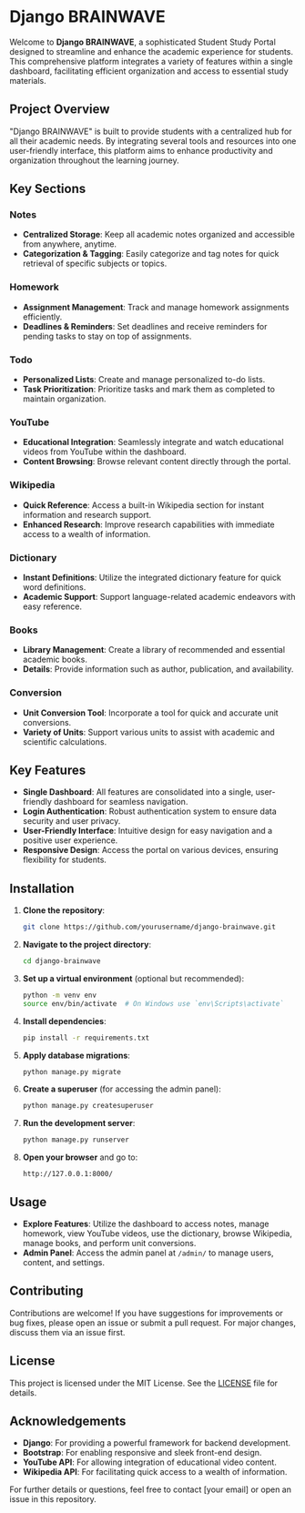 # Django BRAINWAVE

Welcome to **Django BRAINWAVE**, a sophisticated Student Study Portal designed to streamline and enhance the academic experience for students. This comprehensive platform integrates a variety of features within a single dashboard, facilitating efficient organization and access to essential study materials.

## Project Overview

"Django BRAINWAVE" is built to provide students with a centralized hub for all their academic needs. By integrating several tools and resources into one user-friendly interface, this platform aims to enhance productivity and organization throughout the learning journey.

## Key Sections

### Notes

- **Centralized Storage**: Keep all academic notes organized and accessible from anywhere, anytime.
- **Categorization & Tagging**: Easily categorize and tag notes for quick retrieval of specific subjects or topics.

### Homework

- **Assignment Management**: Track and manage homework assignments efficiently.
- **Deadlines & Reminders**: Set deadlines and receive reminders for pending tasks to stay on top of assignments.

### Todo

- **Personalized Lists**: Create and manage personalized to-do lists.
- **Task Prioritization**: Prioritize tasks and mark them as completed to maintain organization.

### YouTube

- **Educational Integration**: Seamlessly integrate and watch educational videos from YouTube within the dashboard.
- **Content Browsing**: Browse relevant content directly through the portal.

### Wikipedia

- **Quick Reference**: Access a built-in Wikipedia section for instant information and research support.
- **Enhanced Research**: Improve research capabilities with immediate access to a wealth of information.

### Dictionary

- **Instant Definitions**: Utilize the integrated dictionary feature for quick word definitions.
- **Academic Support**: Support language-related academic endeavors with easy reference.

### Books

- **Library Management**: Create a library of recommended and essential academic books.
- **Details**: Provide information such as author, publication, and availability.

### Conversion

- **Unit Conversion Tool**: Incorporate a tool for quick and accurate unit conversions.
- **Variety of Units**: Support various units to assist with academic and scientific calculations.

## Key Features

- **Single Dashboard**: All features are consolidated into a single, user-friendly dashboard for seamless navigation.
- **Login Authentication**: Robust authentication system to ensure data security and user privacy.
- **User-Friendly Interface**: Intuitive design for easy navigation and a positive user experience.
- **Responsive Design**: Access the portal on various devices, ensuring flexibility for students.

## Installation

1. **Clone the repository**:
    ```bash
    git clone https://github.com/yourusername/django-brainwave.git
    ```

2. **Navigate to the project directory**:
    ```bash
    cd django-brainwave
    ```

3. **Set up a virtual environment** (optional but recommended):
    ```bash
    python -m venv env
    source env/bin/activate  # On Windows use `env\Scripts\activate`
    ```

4. **Install dependencies**:
    ```bash
    pip install -r requirements.txt
    ```

5. **Apply database migrations**:
    ```bash
    python manage.py migrate
    ```

6. **Create a superuser** (for accessing the admin panel):
    ```bash
    python manage.py createsuperuser
    ```

7. **Run the development server**:
    ```bash
    python manage.py runserver
    ```

8. **Open your browser** and go to:
    ```
    http://127.0.0.1:8000/
    ```

## Usage

- **Explore Features**: Utilize the dashboard to access notes, manage homework, view YouTube videos, use the dictionary, browse Wikipedia, manage books, and perform unit conversions.
- **Admin Panel**: Access the admin panel at `/admin/` to manage users, content, and settings.

## Contributing

Contributions are welcome! If you have suggestions for improvements or bug fixes, please open an issue or submit a pull request. For major changes, discuss them via an issue first.

## License

This project is licensed under the MIT License. See the [LICENSE](LICENSE) file for details.

## Acknowledgements

- **Django**: For providing a powerful framework for backend development.
- **Bootstrap**: For enabling responsive and sleek front-end design.
- **YouTube API**: For allowing integration of educational video content.
- **Wikipedia API**: For facilitating quick access to a wealth of information.

For further details or questions, feel free to contact [your email] or open an issue in this repository.

